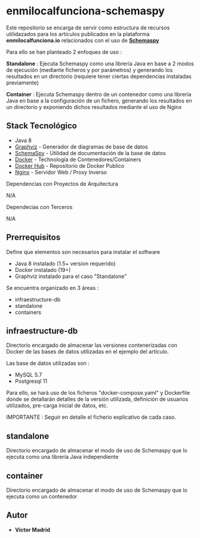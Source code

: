 # enmilocalfunciona-schemaspy

Este repositorio se encarga de servir como estructura de recursos utilidazados para los artículos publicados en la plataforma **enmilocalfunciona.io** relacionados con el uso de **[Schemaspy](http://schemaspy.org/)**

Para ello se han planteado 2 enfoques de uso :

**Standalone** : Ejecuta Schemaspy como una librería Java en base a 2 modos de ejecución (mediante ficheros y por parámetros) y generando los resultados en un directorio (requiere tener ciertas dependencias instaladas previamente)

**Container** : Ejecuta Schemaspy dentro de un contenedor como una librería Java en base a la configuración de un fichero, generando los resultados en un directorio y exponiendo dichos resultados mediante el uso de Nginx




## Stack Tecnológico

* Java 8
* [Graphviz](https://graphviz.org/) - Generador de diagramas de base de datos
* [SchemaSpy](http://schemaspy.org/) - Utilidad de documentación de la base de datos
* [Docker](https://www.docker.com/) - Technología de Contenedores/Containers
* [Docker Hub](https://hub.docker.com/) - Repositorio de Docker Publico
* [Nginx](https://www.nginx.com/) - Servidor Web / Proxy Inverso

Dependencias con Proyectos de Arquitectura

N/A

Dependecias con Terceros

N/A





## Prerrequisitos

Define que elementos son necesarios para instalar el software

* Java 8 instalado (1.5+ version requerido)
* Docker instalado (19+)
* Graphviz instalado para el caso "Standalone"





Se encuentra organizado en 3 áreas :

* infraestructure-db
* standalone
* containers





## infraestructure-db

Directorio encargado de almacenar las versiones contenerizadas con Docker de las bases de datos utilizadas en el ejemplo del artículo.

Las base de datos utilizadas son :

* MySQL 5.7
* Postgresql 11

Para ello, se hará uso de los ficheros "docker-compose.yaml" y Dockerfile donde se detallarán detalles de la versión utilizada, definición de usuarios utilizados, pre-carga inicial de datos, etc. 

IMPORTANTE : Seguir en detalle el ficherio explicativo de cada caso.





## standalone
 
Directorio encargado de almacenar el modo de uso de Schemaspy que lo ejecuta como una librería Java independiente





## container

Directorio encargado de almacenar el modo de uso de Schemaspy que lo ejecuta como un contenedor



## Autor

* **Víctor Madrid**
